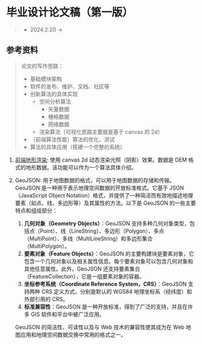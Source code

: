 # 毕业设计论文稿（第一版）
> - 2024.2.20 -> 

## 参考资料
> 论文的写作思路：
> - 基础模块架构
> - 软件的发布、维护、文档、社区等
> - 创新算法的具体实现
>   - 空间分析算法
>       - 矢量数据
>       - 栅格数据
>       - 网络数据
>   - 渲染算法（可视化思路主要就是基于 canvas 的 2d）
> - （前端算法性能）算法的优化、测试
> - 算法的具体应用（搭建一个完整的系统）
1. [前端地形渲染](https://www.youtube.com/watch?v=bMTeCqNkId8): 使用 canvas 2d 动态渲染光照（阴影）效果。数据是 DEM 格式的地形数据。该功能可以作为一个算法具体介绍。
2. GeoJSON: 用于地图数据的格式，可以用于地图数据的存储和传输。GeoJSON 是一种用于表示地理空间数据的开放标准格式。它基于 JSON（JavaScript Object Notation）格式，并提供了一种简洁而有效地描述地理要素（如点、线、多边形等）及其属性的方法。以下是 GeoJSON 的一些主要特点和组成部分：
    1. **几何对象（Geometry Objects）**：GeoJSON 支持多种几何对象类型，包括点（Point）、线（LineString）、多边形（Polygon）、多点（MultiPoint）、多线（MultiLineString）和多边形集合（MultiPolygon）。
    2. **要素对象（Feature Objects）**：GeoJSON 的主要构建块是要素对象，它包含一个几何对象以及相关属性信息。每个要素对象可以包含几何对象和其他任意属性。此外，GeoJSON 还支持要素集合（FeatureCollection），它是一组要素对象的容器。
    3. **坐标参考系统（Coordinate Reference System，CRS）**：GeoJSON 支持两种 CRS 定义方式，分别是默认的 WGS84 地理坐标系（经纬度）和外部引用的 CRS。
    4. **标准兼容性**：GeoJSON 是一种开放标准，得到了广泛的支持，并且在许多 GIS 软件和平台中被广泛应用。

    GeoJSON 的简洁性、可读性以及与 Web 技术的兼容性使其成为在 Web 地图应用和地理空间数据交换中常用的格式之一。